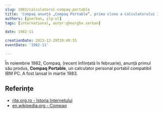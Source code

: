 ```yaml
---
slug: 1982/calculatorul-compaq-portable
title: 'Compaq anunță „Compaq Portable”, prima clona a calculatorului IBM PC'
authors: [gserban, ilg-ul]
tags: [international, autor:gheorghe.serban]

date: 1982-11

creationDate: 2023-12-29T20:40:55
eventDate: '1982-11'

---
```


În noiembrie 1982, Compaq, (recent înființată în februarie), anunță
primul său produs, **Compaq Portable**, un calculator personal portabil
compatibil IBM PC. A fost lansat în martie 1983.

<!-- truncate -->

## Referințe

- [rite.org.ro - Istoria Internetului](https://rite.org.ro/istoria-internetului/)
- [en.wikipedia.org - Compaq](https://en.wikipedia.org/wiki/Compaq)
